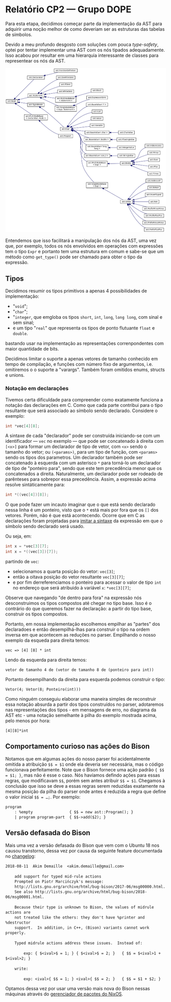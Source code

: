# Relatório CP2 — Grupo DOPE

Para esta etapa, decidimos começar parte da implementação da AST para adquirir
uma noção melhor de como deveriam ser as estruturas das tabelas de símbolos.

Devido a meu profundo desgosto com soluções com pouca _type-safety_, optei por
tentar implementar uma AST com os nós tipados adequadamente. Isso acabou por
resultar em uma hierarquia interessante de classes para representear os nós da
AST.

![Hierarquia de classes da AST](./docs/inherit_graph_1.png)

Entendemos que isso facilitará a manipulação dos nós da AST, uma vez que, por
exemplo, todos os nós envolvidos em operações com expressões tem o tipo `Expr` e
portanto tem uma estrutura em comum e sabe-se que um método como `get_type()`
pode ser chamado para obter o tipo da expressão.

## Tipos

Decidimos resumir os tipos primitivos a apenas 4 possibilidades de
implementação:

- "`void`";
- "`char`";
- "`integer`, que emgloba os tipos `short`,
  `int`, `long`, `long long`, com sinal e sem sinal;
- e um tipo "`real`" que
  representa os tipos de ponto flutuante `float` e `double`.

bastando usar na implementação as representações correnpondentes com maior
quantidade de bits.

Decidimos limitar o suporte a apenas vetores de tamanho conhecido em tempo de
compilação, e funções com número fixo de argumentos, i.e. omitiremos o o suporte
a "varargs". Também foram omitidos enums, structs e unions.

### Notação em declarações

Tivemos certa dificuldade para compreender como exatamente funciona a notação
das declarações em C. Como que cada parte contribui para o tipo resultante que
será associado ao símbolo sendo declarado. Considere o exemplo:

```c
int *vec[4][8];
```

A sintaxe de cada "declarador" pode ser construída iniciando-se com um
identificador — `vec` no exemplo — que pode ser concatenado à direita com
`[<x>]` para formar um declarador de tipo de vetor, com `<x>` sendo o tamanho do
vetor; ou `(<params>)`, para um tipo de função, com `<params>` sendo os tipos
dos parametros. Um declarador também pode ser concatenado à esquerda com um
asterisco `*` para torná-lo um declarador de tipo de "ponteiro para", sendo que
este tem precedência menor que os concatenados a direita. Naturalmente, um
declarador pode ser rodeado de parênteses para sobrepor essa precedência. Assim,
a expressão acima resolve sintáticamente para:

```c
int *((vec[4])[8]);
```

O que pode fazer um incauto imaginar que o que está sendo declarado nessa linha
é um ponteiro, visto que o `*` está mais por fora que os `[]` dos vetores.
Porém, não é que está acontecendo. Ocorre que em C as declarações foram
projetadas para [imitar a sintaxe][bad-pointers] da expressão em que o símbolo
sendo declarado será usado.

Ou seja, em:

```c
int x = *vec[3][7];
int x = *((vec[3])[7]);
```

partindo de `vec`:

- selecionamos a quarta posição do vetor: `vec[3]`;
- então a oitava posição do vetor resultante `vec[3][7]`;
- e por fim derreferenciamos o ponteiro para acessar o valor de tipo `int` no
  endereço que será atribuido à variável `x`: `*vec[3][7]`;

Observe que navegando "de dentro para fora" na expressão nós desconstruimos os
tipos compostos até chegar no tipo base. Isso é o contrário do que queremos
fazer na declaração: a partir do tipo base, construir os tipos compostos.

Portanto, em nossa implementação escolhemos empilhar as "partes" dos declaradoes
e então desempilhá-lhas para construir o tipo na ordem inversa em que acontecem
as reduções no parser. Empilhando o nosso exemplo da esqueda para direita temos:

    vec => [4] [8] * int

Lendo da esquerda para direita temos:

    vetor de tamanho 4 de (vetor de tamanho 8 de (ponteiro para int))

Portanto desempilhando da direita para esquerda podemos construir o tipo:

    Vetor(4; Vetor(8; Ponteiro(int)))

Como ninguém conseguiu elaborar uma maneira simples de reconstruir essa notação
absurda a partir dos tipos construídos no parser, adotaremos nas representações
dos tipos - em mensagens de erro, no diagrama da AST etc - uma notação
semelhante à pilha do exemplo mostrada acima, pelo menos por hora:

    [4][8]*int

[bad-pointers]: https://www.quora.com/C-programming-language/Why-doesnt-C-use-better-notation-for-pointers
[c-del]: https://eigenstate.org/notes/c-decl
[spiral]: http://c-faq.com/decl/spiral.anderson.html
[so1]: https://stackoverflow.com/a/13592908/1967121
[so2]: https://stackoverflow.com/a/21300975/1967121

## Comportamento curioso nas ações do Bison

Notamos que em algumas ações do nosso parser foi acidentalmente omitida a
atribuição `$$ = $1` onde ela deveria ser necessária, mas o código funcionava
perfeitamente. Note que o Bison fornece uma ação padrão `{ $$ = $1; }`, mas não
é esse o caso. Nós havíamos defindo ações para essas regras, que modificavam
`$$`, porém sem antes atribuir `$$ = $1`. Chegamos à conclusão que isso se deve
a essas regras serem reduzidas exatamente na mesma posição da pilha do parser
onde antes é reduzida a regra que define o valor inicial `$$ = …;`. Por exemplo:

```
program
    : %empty                { $$ = new ast::Program(); }
    | program program-part  { $$->add($2); }
```

## Versão defasada do Bison

Mais uma vez a versão defasada do Bison que vem com o Ubuntu 18 nos causou
transtorno, dessa vez por causa da seguinte feature documentada no [changelog]:

```
2018-08-11  Akim Demaille  <akim.demaille@gmail.com>

	add support for typed mid-rule actions
	Prompted on Piotr Marcińczyk's message:
	http://lists.gnu.org/archive/html/bug-bison/2017-06/msg00000.html.
	See also http://lists.gnu.org/archive/html/bug-bison/2018-06/msg00001.html.

	Because their type is unknown to Bison, the values of midrule actions are
	not treated like the others: they don't have %printer and %destructor
	support.  In addition, in C++, (Bison) variants cannot work properly.

	Typed midrule actions address these issues.  Instead of:

	    exp: { $<ival>$ = 1; } { $<ival>$ = 2; }   { $$ = $<ival>1 + $<ival>2; }

	write:

	    exp: <ival>{ $$ = 1; } <ival>{ $$ = 2; }   { $$ = $1 + $2; }
```

Optamos dessa vez por usar uma versão mais nova do Bison nessas máquinas através
do [gerenciador de pacotes do NixOS][nix].

[changelog]: https://fossies.org/linux/bison/ChangeLog
[nix]: https://nixos.org/guides/install-nix.html
